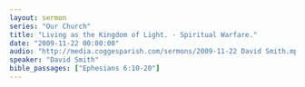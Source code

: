 ```yaml
---
layout: sermon
series: "Our Church"
title: "Living as the Kingdom of Light. - Spiritual Warfare."
date: "2009-11-22 00:00:00"
audio: "http://media.coggesparish.com/sermons/2009-11-22 David Smith.mp3"
speaker: "David Smith"
bible_passages: ["Ephesians 6:10-20"]
---
```

